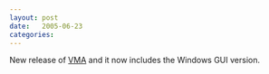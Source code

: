 ```yaml
---
layout: post
date:   2005-06-23
categories:
---
```

New release of <a href="zvm/vma/">VMA</a> and it now includes the Windows GUI version.
